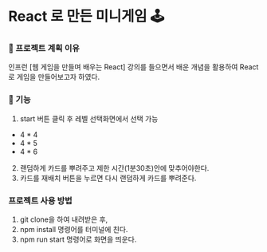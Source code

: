 # React 로 만든 미니게임 🕹

### 📌 프로젝트 계획 이유 
인프런 [웹 게임을 만들며 배우는 React] 강의를 들으면서 배운 개념을 활용하여 React로 게임을 만들어보고자 하였다. 

### 📌 기능 
1. start 버튼 클릭 후 레벨 선택화면에서 선택 가능
  - 4 * 4 
  - 4 * 5
  - 4 * 6
2. 랜덤하게 카드를 뿌려주고 제한 시간(1분30초)안에 맞추어야한다.
3. 카드를 재배치 버튼을 누르면 다시 랜덤하게 카드를 뿌려준다.

### 프로젝트 사용 방법

1. git clone을 하여 내려받은 후,
2. npm install 명령어를 터미널에 친다. 
3. npm run start 명령어로 화면을 띄운다. 
